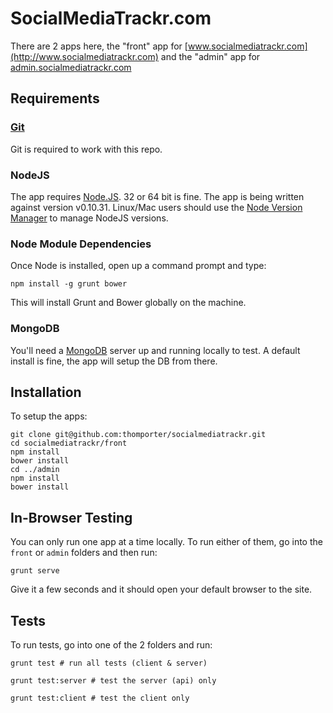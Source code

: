 # SocialMediaTrackr.com 

There are 2 apps here, the "front" app for 
[www.socialmediatrackr.com](http://www.socialmediatrackr.com)
and the "admin" app 
for [admin.socialmediatrackr.com](http://admin.socialmediatrackr.com)

## Requirements

### [Git](http://git-scm.com/downloads)
Git is required to work with this repo.


### NodeJS
The app requires [Node.JS](http://nodejs.org/download/).  32 or 64 bit is fine. The app 
is being written against version  v0.10.31.
Linux/Mac users should use the [Node Version Manager](https://github.com/creationix/nvm) to manage
NodeJS versions.

### Node Module Dependencies

Once Node is installed, open up a command prompt and type:

	npm install -g grunt bower

This will install Grunt and Bower globally on the machine.

### MongoDB

You'll need a [MongoDB](http://www.mongodb.org/downloads) server up and running locally to test.
A default install is fine, the app will setup the DB from there.

## Installation

To setup the apps:

	git clone git@github.com:thomporter/socialmediatrackr.git
	cd socialmediatrackr/front
	npm install
	bower install
	cd ../admin
	npm install
	bower install


## In-Browser Testing

You can only run one app at a time locally.  To run either of them, go into the `front` or `admin`
folders and then run:

	grunt serve

Give it a few seconds and it should open your default browser to the site.

## Tests

To run tests, go into one of the 2 folders and run:

	grunt test # run all tests (client & server)

	grunt test:server # test the server (api) only

	grunt test:client # test the client only

